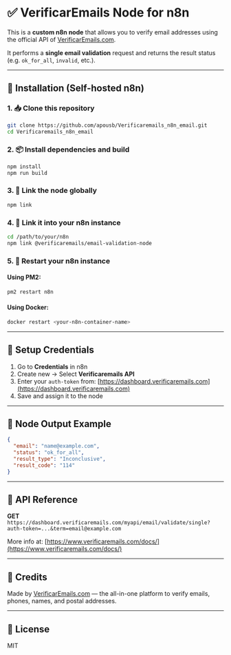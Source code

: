 # ✅ VerificarEmails Node for n8n

This is a **custom n8n node** that allows you to verify email addresses using the official API of [VerificarEmails.com](https://www.verificaremails.com/).

It performs a **single email validation** request and returns the result status (e.g. `ok_for_all`, `invalid`, etc.).

---

## 🚀 Installation (Self-hosted n8n)

### 1. 📥 Clone this repository

```bash
git clone https://github.com/apousb/Verificaremails_n8n_email.git
cd Verificaremails_n8n_email
```

### 2. 📦 Install dependencies and build

```bash
npm install
npm run build
```

### 3. 🔗 Link the node globally

```bash
npm link
```

### 4. 🔗 Link it into your n8n instance

```bash
cd /path/to/your/n8n
npm link @verificaremails/email-validation-node
```

### 5. 🔄 Restart your n8n instance

#### Using PM2:
```bash
pm2 restart n8n
```

#### Using Docker:
```bash
docker restart <your-n8n-container-name>
```

---

## 🔐 Setup Credentials

1. Go to **Credentials** in n8n
2. Create new → Select **Verificaremails API**
3. Enter your `auth-token` from:
   [https://dashboard.verificaremails.com](https://dashboard.verificaremails.com)
4. Save and assign it to the node

---

## 🧪 Node Output Example

```json
{
  "email": "name@example.com",
  "status": "ok_for_all",
  "result_type": "Inconclusive",
  "result_code": "114"
}
```

---

## 📘 API Reference

**GET**  
`https://dashboard.verificaremails.com/myapi/email/validate/single?auth-token=...&term=email@example.com`

More info at: [https://www.verificaremails.com/docs/](https://www.verificaremails.com/docs/)

---

## 🙌 Credits

Made by [VerificarEmails.com](https://www.verificaremails.com) — the all-in-one platform to verify emails, phones, names, and postal addresses.

---

## 📄 License

MIT
